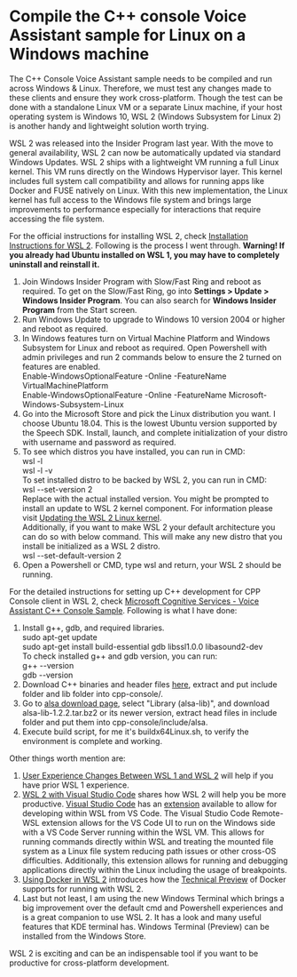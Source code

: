 # Compile the C++ console Voice Assistant sample for Linux on a Windows machine

The C++ Console Voice Assistant sample needs to be compiled and run across Windows & Linux. Therefore, we must test any changes made to these clients and ensure they work cross-platform. Though the test can be done with a standalone Linux VM or a separate Linux machine, if your host operating system is Windows 10, WSL 2 (Windows Subsystem for Linux 2) is another handy and lightweight solution worth trying.

WSL 2 was released into the Insider Program last year. With the move to general availability, WSL 2 can now be automatically updated via standard Windows Updates. WSL 2 ships with a lightweight VM running a full Linux kernel. This VM runs directly on the Windows Hypervisor layer. This kernel includes full system call compatibility and allows for running apps like Docker and FUSE natively on Linux. With this new implementation, the Linux kernel has full access to the Windows file system and brings large improvements to performance especially for interactions that require accessing the file system.

For the official instructions for installing WSL 2, check [Installation Instructions for WSL 2](https://docs.microsoft.com/en-us/windows/wsl/wsl2-install). Following is the process I went through. **Warning! If you already had Ubuntu installed on WSL 1, you may have to completely uninstall and reinstall it.**
1. Join Windows Insider Program with Slow/Fast Ring and reboot as required. To get on the Slow/Fast Ring, go into **Settings > Update > Windows Insider Program**. You can also search for **Windows Insider Program** from the Start screen.
2. Run Windows Update to upgrade to Windows 10 version 2004 or higher and reboot as required.
3. In Windows features turn on Virtual Machine Platform and Windows Subsystem for Linux and reboot as required. Open Powershell with admin privileges and run 2 commands below to ensure the 2 turned on features are enabled.\
   Enable-WindowsOptionalFeature -Online -FeatureName VirtualMachinePlatform\
   Enable-WindowsOptionalFeature -Online -FeatureName Microsoft-Windows-Subsystem-Linux
4. Go into the Microsoft Store and pick the Linux distribution you want. I choose Ubuntu 18.04. This is the lowest Ubuntu version supported by the Speech SDK. Install, launch, and complete initialization of your distro with username and password as required.
5. To see which distros you have installed, you can run in CMD:\
   wsl -l\
   wsl -l -v\
   To set installed distro to be backed by WSL 2, you can run in CMD:\
   wsl --set-version <Distro> 2\
   Replace <Distro> with the actual installed version. You might be prompted to install an update to WSL 2 kernel component. For information please visit [Updating the WSL 2 Linux kernel](https://aka.ms/wsl2kernel).\
   Additionally, if you want to make WSL 2 your default architecture you can do so with below command. This will make any new distro that you install be initialized as a WSL 2 distro.\
   wsl --set-default-version 2
6. Open a Powershell or CMD, type wsl and return, your WSL 2 should be running.

For the detailed instructions for setting up C++ development for CPP Console client in WSL 2, check [Microsoft Cognitive Services - Voice Assistant C++ Console Sample](https://github.com/Azure-Samples/Cognitive-Services-Voice-Assistant/tree/master/clients/cpp-console). Following is what I have done:
1. Install g++, gdb, and required libraries.\
   sudo apt-get update\
   sudo apt-get install build-essential gdb libssl1.0.0 libasound2-dev\
   To check installed g++ and gdb version, you can run:\
   g++ --version\
   gdb --version
2. Download C++ binaries and header files [here](https://aka.ms/csspeech/linuxbinary), extract and put include folder and lib folder into cpp-console/.
3. Go to [alsa download page](https://www.alsa-project.org/wiki/Download), select "Library (alsa-lib)", and download alsa-lib-1.2.2.tar.bz2 or its newer version, extract head files in include folder and put them into cpp-console/include/alsa.
4. Execute build script, for me it's buildx64Linux.sh, to verify the environment is complete and working.

Other things worth mention are:
1. [User Experience Changes Between WSL 1 and WSL 2](https://docs.microsoft.com/en-us/windows/wsl/wsl2-ux-changes) will help if you have prior WSL 1 experience.
2. [WSL 2 with Visual Studio Code](https://code.visualstudio.com/blogs/2019/09/03/wsl2) shares how WSL 2 will help you be more productive. [Visual Studio Code](https://code.visualstudio.com) has an [extension](https://code.visualstudio.com/docs/remote/wsl) available to allow for developing within WSL from VS Code. The Visual Studio Code Remote-WSL extension allows for the VS Code UI to run on the Windows side with a VS Code Server running within the WSL VM. This allows for running commands directly within WSL and treating the mounted file system as a Linux file system reducing path issues or other cross-OS difficulties. Additionally, this extension allows for running and debugging applications directly within the Linux including the usage of breakpoints.
3. [Using Docker in WSL 2](https://code.visualstudio.com/blogs/2020/03/02/docker-in-wsl2) introduces how the [Technical Preview](https://docs.docker.com/docker-for-windows/wsl-tech-preview/) of Docker supports for running with WSL 2.
4. Last but not least, I am using the new Windows Terminal which brings a big improvement over the default cmd and Powershell experiences and is a great companion to use WSL 2. It has a look and many useful features that KDE terminal has. Windows Terminal (Preview) can be installed from the Windows Store.

WSL 2 is exciting and can be an indispensable tool if you want to be productive for cross-platform development.